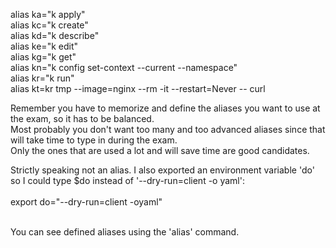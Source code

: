 alias ka="k apply"<br>
alias kc="k create"<br>
alias kd="k describe"<br>
alias ke="k edit"<br>
alias kg="k get"<br>
alias kn="k config set-context --current --namespace"<br>
alias kr="k run"<br>
alias kt=kr tmp --image=nginx --rm -it --restart=Never -- curl<br>


Remember you have to memorize and define the aliases you want to use at the exam, so it has to be balanced. <br>Most probably you don't want too many and too advanced aliases since that will take time to type in during the exam. <br>Only the ones that are used a lot and will save time are good candidates.<br>

Strictly speaking not an alias. I also exported an environment variable 'do' so I could type $do instead of '--dry-run=client -o yaml':<br><br>
export do="--dry-run=client -oyaml"<br><br>

You can see defined aliases using the 'alias' command.



